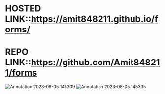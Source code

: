 
# HOSTED LINK::https://amit848211.github.io/forms/
# REPO LINK::https://github.com/Amit848211/forms
![Annotation 2023-08-05 145309](https://github.com/Amit848211/forms/assets/111532901/73d133bd-eb5f-4727-801d-69a6cac453e3)
![Annotation 2023-08-05 145335](https://github.com/Amit848211/forms/assets/111532901/c80c23b1-36a7-433e-9b77-b918f159ba8c)
